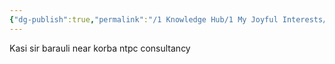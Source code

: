 ```yaml
---
{"dg-publish":true,"permalink":"/1 Knowledge Hub/1 My Joyful Interests/People/Others/Kasi Sir/","noteIcon":""}
---
```


Kasi sir barauli near korba ntpc consultancy